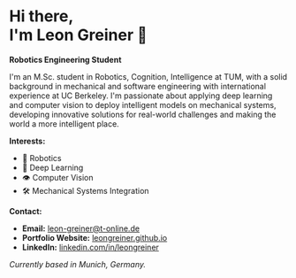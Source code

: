 # Hi there,<br>I'm Leon Greiner 👋

**Robotics Engineering Student**

I'm an M.Sc. student in Robotics, Cognition, Intelligence at TUM, with a solid background in mechanical and software engineering with international experience at UC Berkeley. I'm passionate about applying deep learning and computer vision to deploy intelligent models on mechanical systems, developing innovative solutions for real-world challenges and making the world a more intelligent place.

**Interests:**
- 🤖 Robotics
- 🧠 Deep Learning
- 👁️ Computer Vision
- 🛠️ Mechanical Systems Integration

**Contact:**
- **Email:** [leon-greiner@t-online.de](mailto:leon-greiner@t-online.de)
- **Portfolio Website:** [leongreiner.github.io](https://leongreiner.github.io/)
- **LinkedIn:** [linkedin.com/in/leongreiner](https://linkedin.com/in/leongreiner)

*Currently based in Munich, Germany.*
